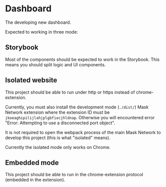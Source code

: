 # Dashboard

The developing new dashboard.

Expected to working in three mode:

## Storybook

Most of the components should be expected to work in the Storybook.
This means you should split logic and UI components.

## Isolated website

This project should be able to run under http or https instead of chrome-extension.

Currently, you must also install the development mode (`./dist/`) Mask Network extension where the extension ID must be `jkoeaghipilijlahjplgbfiocjhldnap`. Otherwise you will encountered error "Error: Attempting to use a disconnected port object".

It is not required to open the webpack process of the main Mask Network to develop this project (this is what "isolated" means).

Currently the isolated mode only works on Chrome.

## Embedded mode

This project should be able to run in the chrome-extension protocol (embedded in the extension).

